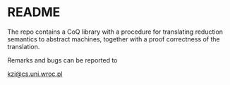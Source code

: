 # README #

The repo contains a CoQ library with a procedure
for translating reduction semantics to abstract machines,
together with a proof correctness of the translation.

Remarks and bugs can be reported to

kzi@cs.uni.wroc.pl